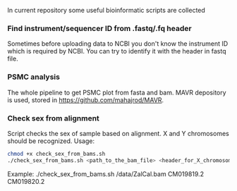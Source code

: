 In current repository some useful bioinformatic scripts are collected

### Find instrument/sequencer ID from .fastq/.fq header

Sometimes before uploading data to NCBI you don't know the instrument ID which is required by NCBI.
You can try to identify it with the header in fastq file.

### PSMC analysis

The whole pipeline to get PSMC plot from fasta and bam.
MAVR depository is used, stored in https://github.com/mahajrod/MAVR.

### Check sex from alignment

Script checks the sex of sample based on alignment.
X and Y chromosomes should be recognized.
Usage:
```bash
chmod +x check_sex_from_bams.sh
./check_sex_from_bams.sh <path_to_the_bam_file> <header_for_X_chromosome> <header_for_Y_chromosome>
```
Example:
./check_sex_from_bams.sh /data/ZalCal.bam CM019819.2 CM019820.2